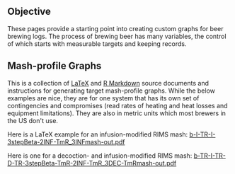 ## Objective
These pages provide a starting point into creating custom graphs for beer brewing logs.  The process of brewing beer has many variables, the control of which starts with measurable targets and keeping records.

## Mash-profile Graphs
This is a collection of [LaTeX](https://www.latex-project.org) and [R Markdown](https://rmarkdown.rstudio.com) source documents and instructions for generating target mash-profile graphs.  While the below examples are nice, they are for one system that has its own set of contingencies and compromises (read rates of heating and heat losses and equipment limitations).  They are also in metric units which most brewers in the US don't use.

Here is a LaTeX example for an infusion-modified RIMS mash: [b-I-TR-I-3stepBeta-2INF-TmR_3INFmash-out.pdf](https://github.com/Melonbob/mash-profile-graphs/files/8156059/b-I-TR-I-3stepBeta-2INF-TmR_3INFmash-out.pdf)

Here is one for a decoction- and infusion-modified RIMS mash: [b-TR-I-TR-D-TR-3stepBeta-TmR-2INF-TmR_3DEC-TmRmash-out.pdf](https://github.com/Melonbob/mash-profile-graphs/files/8156103/b-TR-I-TR-D-TR-3stepBeta-TmR-2INF-TmR_3DEC-TmRmash-out.pdf)



